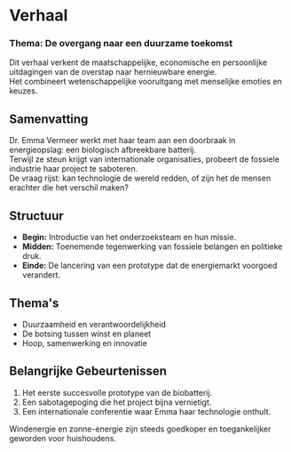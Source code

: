 # Verhaal
### Thema: De overgang naar een duurzame toekomst

Dit verhaal verkent de maatschappelijke, economische en persoonlijke uitdagingen van de overstap naar hernieuwbare energie.  
Het combineert wetenschappelijke vooruitgang met menselijke emoties en keuzes.

## Samenvatting
Dr. Emma Vermeer werkt met haar team aan een doorbraak in energieopslag: een biologisch afbreekbare batterij.  
Terwijl ze steun krijgt van internationale organisaties, probeert de fossiele industrie haar project te saboteren.  
De vraag rijst: kan technologie de wereld redden, of zijn het de mensen erachter die het verschil maken?

## Structuur
- **Begin:** Introductie van het onderzoeksteam en hun missie.  
- **Midden:** Toenemende tegenwerking van fossiele belangen en politieke druk.  
- **Einde:** De lancering van een prototype dat de energiemarkt voorgoed verandert.

## Thema's
- Duurzaamheid en verantwoordelijkheid  
- De botsing tussen winst en planeet  
- Hoop, samenwerking en innovatie

## Belangrijke Gebeurtenissen
1. Het eerste succesvolle prototype van de biobatterij.  
2. Een sabotagepoging die het project bijna vernietigt.  
3. Een internationale conferentie waar Emma haar technologie onthult.  

Windenergie en zonne-energie zijn steeds goedkoper en toegankelijker geworden voor huishoudens.
